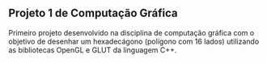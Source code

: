 ## **Projeto 1 de Computação Gráfica**

Primeiro projeto desenvolvido na disciplina de computação gráfica com o objetivo de desenhar um hexadecágono (polígono com 16 lados) utilizando as bibliotecas OpenGL e GLUT da linguagem C++.

